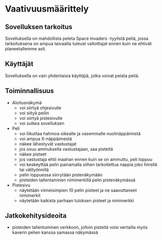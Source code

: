 # Vaativuusmäärittely

## Sovelluksen tarkoitus
Sovelluksella on mahdollista peleta Space Invaders -tyylistä peliä, jossa tarkoituksena on ampua taivaalta tulevat valloittajat ennen kuin ne ehtivät planeetallemme asti.

## Käyttäjät
Sovelluksella on vain yhdenlaisia käyttäjiä, jotka voivat pelata peliä.

## Toiminnallisuus
* Aloitusnäkymä
  * voi siirtyä ohjesivulle
  * voi siityä peliin
  * voi siirtyä pistesivulle
  * voi sulkea sovelluksen
* Peli
  * voi liikuttaa hahmoa oikealle ja vasemmalle nuolinäppäimistä
  * voi ampua X-näppäimestä
  * näkee lähestyvät vastustajat
  * jos osuu ammuksella vastustajaan, saa pisteitä
  * näkee pisteet
  * jos vastustaja ehtii maahan ennen kuin se on ammuttu, peli loppuu
  * voi keskeyttää pelin painamalla siihen tarkoitettua nappia joko hiirellä tai välilyönnillä
  * pelin loppuessa siirrytään pistenäkymään
  * pisteiden tallentaminen nimimerkillä pelin pistenäkymässä
* Pistesivu
  * näytetään viimeisimpien 10 pelin pisteet ja ne saavuttaneet nimimerkit
  * näytetään kaikista parhaan tuloksen pisteet ja nimimerkki

## Jatkokehitysideoita
* pisteiden tallentuminen verkkoon, jolloin pisteitä voisi vertailla myös kaverin pelien kanssa samassa näkymässä
